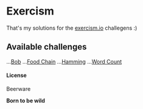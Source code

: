 # Exercism

That's my solutions for the [exercism.io](http://exercism.io/) challegens :)

## Available challenges

...[Bob](https://github.com/weslleyaraujo/exercism-solutions/tree/master/javascript/bob)
...[Food Chain](https://github.com/weslleyaraujo/exercism-solutions/tree/master/javascript/food-chain)
...[Hamming](https://github.com/weslleyaraujo/exercism-solutions/tree/master/javascript/hamming)
...[Word Count](https://github.com/weslleyaraujo/exercism-solutions/tree/master/javascript/word-count)

#### License

Beerware

**Born to be wild**
